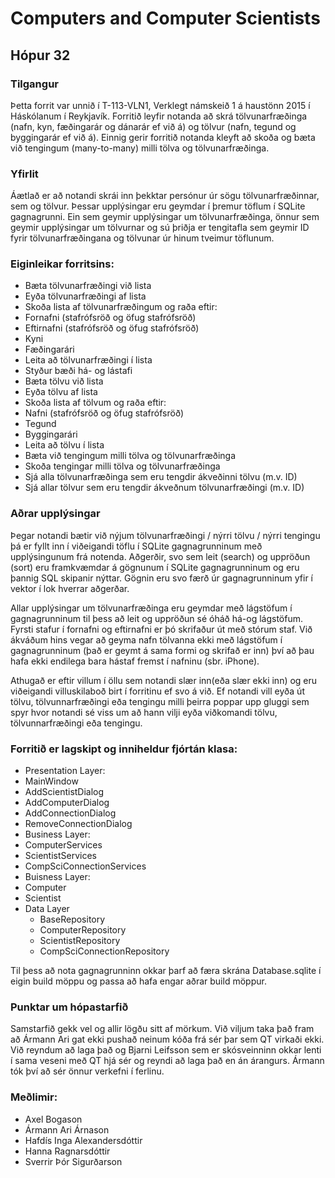 # Computers and Computer Scientists
## Hópur 32
### Tilgangur
Þetta forrit var unnið í T-113-VLN1, Verklegt námskeið 1 á haustönn 2015 í Háskólanum í Reykjavík. Forritið leyfir notanda að skrá tölvunarfræðinga (nafn, kyn, fæðingarár og dánarár ef við á) og  tölvur (nafn, tegund og byggingarár ef við á). Einnig gerir forritið notanda kleyft að skoða og bæta við tengingum (many-to-many) milli tölva og tölvunarfræðinga.  
### Yfirlit
Áætlað er að notandi skrái inn þekktar persónur úr sögu tölvunarfræðinnar, sem og tölvur. Þessar upplýsingar eru geymdar í þremur töflum í SQLite gagnagrunni. Ein sem geymir upplýsingar um tölvunarfræðinga, önnur sem geymir upplýsingar um tölvurnar og sú þriðja er tengitafla sem geymir ID fyrir tölvunarfræðingana og tölvunar úr hinum tveimur töflunum. 
### Eiginleikar forritsins:
*	Bæta tölvunarfræðingi við lista
*	Eyða tölvunarfræðingi af lista
*	Skoða lista af tölvunarfræðingum og raða eftir:
  *	Fornafni (stafrófsröð og öfug stafrófsröð)
  *	Eftirnafni (stafrófsröð og öfug stafrófsröð)
  *	Kyni
  *	Fæðingarári
*	Leita að tölvunarfræðingi í lista
  *	Styður bæði há- og lástafi
*	Bæta tölvu við lista
*	Eyða tölvu af lista
*	Skoða lista af tölvum og raða eftir:
  *	Nafni (stafrófsröð og öfug stafrófsröð)
  *	Tegund
  * Byggingarári
*	Leita að tölvu í lista
*	Bæta við tengingum milli tölva og tölvunarfræðinga 
*	Skoða tengingar milli tölva og tölvunarfræðinga
  *	Sjá alla tölvunarfræðinga sem eru tengdir ákveðinni tölvu (m.v. ID)
  *	Sjá allar tölvur sem eru tengdir ákveðnum tölvunarfræðingi (m.v. ID)
  
### Aðrar upplýsingar
Þegar notandi bætir við nýjum tölvunarfræðingi / nýrri tölvu / nýrri tengingu þá er fyllt inn í viðeigandi töflu í SQLite gagnagrunninum með upplýsingunum frá notenda. Aðgerðir, svo sem leit (search) og uppröðun (sort) eru framkvæmdar á gögnunum í SQLite gagnagrunninum og eru þannig SQL skipanir nýttar. Gögnin eru svo færð úr gagnagrunninum yfir í vektor í lok hverrar aðgerðar. 

Allar upplýsingar um tölvunarfræðinga eru geymdar með lágstöfum í gagnagrunninum til þess að leit og uppröðun sé óháð há-og lágstöfum. Fyrsti stafur í fornafni og eftirnafni er þó skrifaður út með stórum staf. Við ákváðum hins vegar að geyma nafn tölvanna ekki með lágstöfum í gagnagrunninum (það er geymt á sama formi og skrifað er inn) því að þau hafa ekki endilega bara hástaf fremst í nafninu (sbr. iPhone).

Athugað er eftir villum í öllu sem notandi slær inn(eða slær ekki inn) og eru viðeigandi villuskilaboð birt í forritinu ef svo á við. 
Ef notandi vill eyða út tölvu, tölvunnarfræðingi eða tengingu milli þeirra poppar upp gluggi sem spyr hvor notandi sé viss um að hann vilji eyða viðkomandi tölvu, tölvunnarfræðingi eða tengingu. 

### Forritið er lagskipt og inniheldur fjórtán klasa:
*	Presentation Layer: 
  *	MainWindow
  *	AddScientistDialog
  *	AddComputerDialog
  *	AddConnectionDialog
  *	RemoveConnectionDialog
*	Business Layer: 
  *	ComputerServices
  *	ScientistServices
  *	CompSciConnectionServices
*	Buisness Layer:
  *	Computer
  *	Scientist
* Data Layer
  *	BaseRepository
  *	ComputerRepository
  *	ScientistRepository
  *	CompSciConnectionRepository

Til þess að nota gagnagrunninn okkar þarf að færa skrána Database.sqlite í eigin build möppu og passa að hafa engar aðrar build möppur.

### Punktar um hópastarfið
Samstarfið gekk vel og allir lögðu sitt af mörkum. Við viljum taka það fram að Ármann Ari gat ekki pushað neinum kóða frá sér þar sem QT virkaði ekki. Við reyndum að laga það og Bjarni Leifsson sem er skósveinninn okkar lenti í sama veseni með QT hjá sér og reyndi að laga það en án árangurs. Ármann tók því að sér önnur verkefni í ferlinu.

### Meðlimir:
*	Axel Bogason
*	Ármann Ari Árnason
*	Hafdís Inga Alexandersdóttir
*	Hanna Ragnarsdóttir
*	Sverrir Þór Sigurðarson





